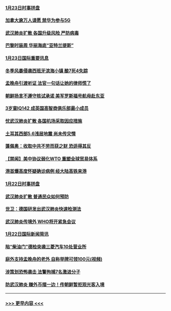 #### [1月23日时事拼盘](../pages/prog202/a102759599.md?t=01240711) 
#### [加拿大逾万人请愿 禁华为参与5G](../pages/prog202/a102759553.md?t=01240711) 
#### [武汉肺炎扩散 各国升级风险 严防病毒](../pages/prog202/a102759400.md?t=01240711) 
#### [巴黎时装周 华丽海底“亚特兰提斯”](../pages/prog202/a102759217.md?t=01240711) 
#### [1月23日国际重要讯息](../pages/prog202/a102759199.md?t=01240711) 
#### [冬季风暴侵袭西班牙滨海小镇 酿7死4失踪](../pages/prog202/a102759119.md?t=01240711) 
#### [孟晚舟引渡听证 法官一句话让她的律师慌了](../pages/prog202/a102759060.md?t=01240711) 
#### [朝鲜扬言不遵守核试承诺 美军罗斯福号航母赴东亚](../pages/prog202/a102759001.md?t=01240711) 
#### [3岁童IQ142 成英国高智商俱乐部最小成员](../pages/prog202/a102758990.md?t=01240711) 
#### [忧武汉肺炎扩散 各国机场采取因应措施](../pages/prog202/a102758911.md?t=01240711) 
#### [土耳其西部5.6浅层地震 尚未传灾情](../pages/prog202/a102758903.md?t=01240711) 
#### [蓬佩奥：收取中共不劳而获之财 恐适得其反](../pages/prog202/a102758889.md?t=01240711) 
#### [【禁闻】美中协议弱化WTO 重塑全球贸易体系](../pages/prog202/a102758790.md?t=01240711) 
#### [港首爆高度怀疑确诊病例 经大陆高铁来港](../pages/prog202/a102758613.md?t=01240711) 
#### [1月22日时事拼盘](../pages/prog202/a102758615.md?t=01240711) 
#### [武汉肺炎扩散 普通民众如何预防](../pages/prog202/a102758504.md?t=01240711) 
#### [世卫：德国研发出武汉肺炎快速检测法](../pages/prog202/a102758495.md?t=01240711) 
#### [武汉肺炎传境外 WHO将开紧急会议](../pages/prog202/a102758437.md?t=01240711) 
#### [1月22日国际新闻简讯](../pages/prog202/a102758231.md?t=01240711) 
#### [陷“柴油门”德检突袭三菱汽车10处营业所](../pages/prog202/a102758165.md?t=01240711) 
#### [庭外支持孟晚舟的老外 自称举牌可领100元(视频)](../pages/prog202/a102758092.md?t=01240711) 
#### [涉策划恐怖袭击 法警拘捕7名激进分子](../pages/prog202/a102758069.md?t=01240711) 
#### [防武汉肺炎 赚外币摆一边！传朝鲜暂拒观光客入境](../pages/prog202/a102758019.md?t=01240711) 

----
#### [ >>> 更早内容 <<< ](../indexes/prog202-earlier.md)
